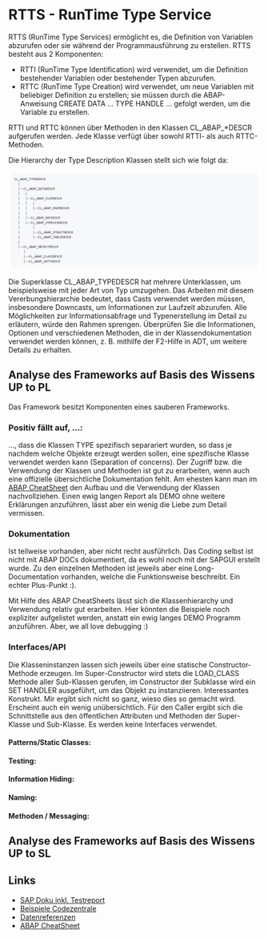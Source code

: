 # RTTS - RunTime Type Service

RTTS (RunTime Type Services) ermöglicht es, die Definition von Variablen abzurufen oder sie während der Programmausführung zu erstellen. RTTS besteht aus 2 Komponenten:

- RTTI (RunTime Type Identification) wird verwendet, um die Definition bestehender Variablen oder bestehender Typen abzurufen.
- RTTC (RunTime Type Creation) wird verwendet, um neue Variablen mit beliebiger Definition zu erstellen; sie müssen durch die ABAP-Anweisung CREATE DATA ... TYPE HANDLE ... gefolgt werden, um die Variable zu erstellen.

RTTI und RTTC können über Methoden in den Klassen CL_ABAP_*DESCR aufgerufen werden. Jede Klasse verfügt über sowohl RTTI- als auch RTTC-Methoden.

Die Hierarchy der Type Description Klassen stellt sich wie folgt da:

![Hierarchy](https://github.com/MaddinJay/MajCon---SL-1/blob/main/Practice%20Phase%20Summer%2024/Framework%20Analysis/RTTS_Hierarchy.png)

Die Superklasse CL_ABAP_TYPEDESCR hat mehrere Unterklassen, um beispielsweise mit jeder Art von Typ umzugehen. Das Arbeiten mit diesem Vererbungshierarchie bedeutet, dass Casts verwendet werden müssen, insbesondere Downcasts, um Informationen zur Laufzeit abzurufen. Alle Möglichkeiten zur Informationsabfrage und Typenerstellung im Detail zu erläutern, würde den Rahmen sprengen. Überprüfen Sie die Informationen, Optionen und verschiedenen Methoden, die in der Klassendokumentation verwendet werden können, z. B. mithilfe der F2-Hilfe in ADT, um weitere Details zu erhalten.

## Analyse des Frameworks auf Basis des Wissens UP to PL

Das Framework besitzt Komponenten eines sauberen Frameworks.

### Positiv fällt auf, ...:

..., dass die Klassen TYPE spezifisch separariert wurden, so dass je nachdem welche Objekte erzeugt werden sollen, eine spezifische Klasse verwendet werden kann (Separation of concerns). 
Der Zugriff bzw. die Verwendung der Klassen und Methoden ist gut zu erarbeiten, wenn auch eine offizielle übersichtliche Dokumentation fehlt. Am ehesten kann man im [ABAP CheatSheet](https://github.com/SAP-samples/abap-cheat-sheets/blob/main/06_Dynamic_Programming.md#runtime-type-services-rtts) den Aufbau und die Verwendung der Klassen nachvollziehen. Einen ewig langen Report als DEMO ohne weitere Erklärungen anzuführen, lässt aber ein wenig die Liebe zum Detail vermissen. 

### Dokumentation
Ist teilweise vorhanden, aber nicht recht ausführlich. Das Coding selbst ist nicht mit ABAP DOCs dokumentiert, da es wohl noch mit der SAPGUI erstellt wurde. Zu den einzelnen Methoden ist jeweils aber eine Long-Documentation vorhanden, welche die Funktionsweise beschreibt. Ein echter Plus-Punkt :).

Mit Hilfe des ABAP CheatSheets lässt sich die Klassenhierarchy und Verwendung relativ gut erarbeiten. Hier könnten die Beispiele noch expliziter aufgelistet werden, anstatt ein ewig langes DEMO Programm anzuführen. Aber, we all love debugging :)

### Interfaces/API
Die Klasseninstanzen lassen sich jeweils über eine statische Constructor-Methode erzeugen. Im Super-Constructor wird stets die LOAD_CLASS Methode aller Sub-Klassen gerufen, im Constructor der Subklasse wird ein SET HANDLER ausgeführt, um das Objekt zu instanziieren. Interessantes Konstrukt. Mir ergibt sich nicht so ganz, wieso dies so gemacht wird. Erscheint auch ein wenig unübersichtlich.
Für den Caller ergibt sich die Schnittstelle aus den öffentlichen Attributen und Methoden der Super-Klasse und Sub-Klasse. Es werden keine Interfaces verwendet.

#### Patterns/Static Classes:

#### Testing:

#### Information Hiding:

#### Naming:

#### Methoden / Messaging:


## Analyse des Frameworks auf Basis des Wissens UP to SL

## Links
- [SAP Doku inkl. Testreport](https://help.sap.com/docs/SUPPORT_CONTENT/abapobjects/3353526555.html)
- [Beispiele Codezentrale](https://codezentrale.de/abap-rtti-rttc-rtts-verwendung-von-typdescriptoren/)
- [Datenreferenzen](https://help.sap.com/doc/abapdocu_752_index_htm/7.52/en-US/index.htm?file=abendata_reference_type.htm)
- [ABAP CheatSheet](https://github.com/SAP-samples/abap-cheat-sheets/blob/main/06_Dynamic_Programming.md#runtime-type-services-rtts)
